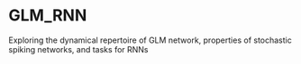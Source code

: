 # GLM_RNN
Exploring the dynamical repertoire of GLM network, properties of stochastic spiking networks, and tasks for RNNs
